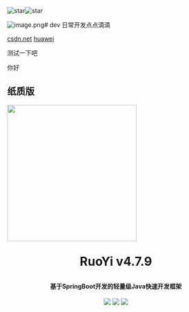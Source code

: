 ![star](https://pre.gitcode.com/likun/dev/star/badge.svg)![star](https://pre.gitcode.com/likun/dev/star/v2/badge.svg)

![image.png](https://raw.gitcode.com/likun/dev/attachment/uploads/f69d2fec-cb1f-4303-886d-c38c76f7d430/image.png 'image.png')# dev
日常开发点点滴滴


[csdn.net](https://csdn.net)
[huawei](https://huawei.com)

测试一下吧

你好

## 纸质版
<img src="https://raw.githubusercontent.com/datawhalechina/pumpkin-book/master/res/nangua_v2.jpg" width="300" height="316">


<h1 align="center" style="margin: 30px 0 30px; font-weight: bold;">RuoYi v4.7.9</h1>
<h4 align="center">基于SpringBoot开发的轻量级Java快速开发框架</h4>
<p align="center">
	<a href="https://gitee.com/y_project/RuoYi/stargazers"><img src="https://gitee.com/y_project/RuoYi/badge/star.svg?theme=gvp"></a>
	<a href="https://gitee.com/y_project/RuoYi"><img src="https://img.shields.io/badge/RuoYi-v4.7.9-brightgreen.svg"></a>
	<a href="https://gitee.com/y_project/RuoYi/blob/master/LICENSE"><img src="https://img.shields.io/github/license/mashape/apistatus.svg"></a>
</p>
